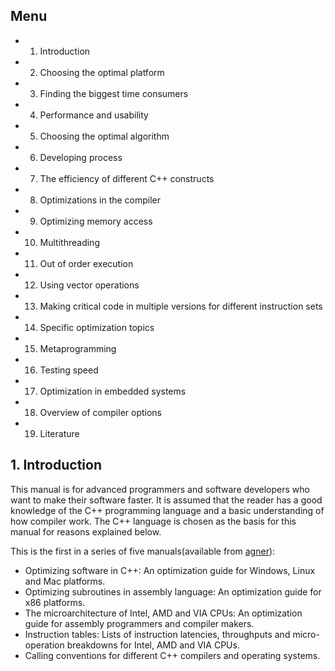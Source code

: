 ## Menu
- 1. Introduction
- 2. Choosing the optimal platform
- 3. Finding the biggest time consumers
- 4. Performance and usability
- 5. Choosing the optimal algorithm
- 6. Developing process
- 7. The efficiency of different C++ constructs
- 8. Optimizations in the compiler
- 9. Optimizing memory access
- 10. Multithreading
- 11. Out of order execution
- 12. Using vector operations
- 13. Making critical code in multiple versions for different instruction sets
- 14. Specific optimization topics
- 15. Metaprogramming
- 16. Testing speed
- 17. Optimization in embedded systems
- 18. Overview of compiler options
- 19. Literature

## 1. Introduction
This manual is for advanced programmers and software developers who want to make their software faster. 
It is assumed that the reader has a good knowledge of the C++ programming language and a basic understanding 
of how compiler work. The C++ language is chosen as the basis for this manual for reasons explained below.


This is the first in a series of five manuals(available from [agner](http://www.agner.org/optimize/)):
- Optimizing software in C++: An optimization guide for Windows, Linux and Mac platforms.
- Optimizing subroutines in assembly language: An optimization guide for x86 platforms.
- The microarchitecture of Intel, AMD and VIA CPUs: An optimization guide for assembly programmers and compiler makers.
- Instruction tables: Lists of instruction latencies, throughputs and micro-operation breakdowns for Intel, AMD and VIA CPUs.
- Calling conventions for different C++ compilers and operating systems.
 
